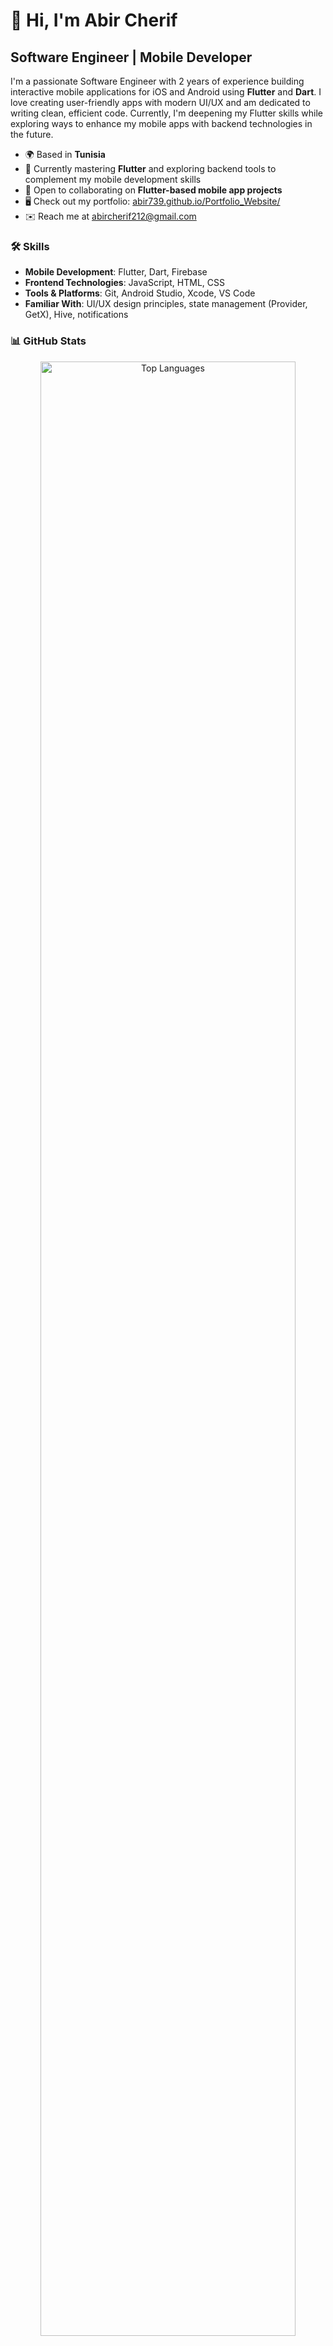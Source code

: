 # 👋 Hi, I'm Abir Cherif

## Software Engineer | Mobile Developer

I'm a passionate Software Engineer with 2 years of experience building interactive mobile applications for iOS and Android using **Flutter** and **Dart**. I love creating user-friendly apps with modern UI/UX and am dedicated to writing clean, efficient code. Currently, I'm deepening my Flutter skills while exploring ways to enhance my mobile apps with backend technologies in the future.

- 🌍 Based in **Tunisia**
- 🧠 Currently mastering **Flutter** and exploring backend tools to complement my mobile development skills
- 🤝 Open to collaborating on **Flutter-based mobile app projects**
- 🖥️ Check out my portfolio: [abir739.github.io/Portfolio_Website/](https://abir739.github.io/Portfolio_Website/)
- ✉️ Reach me at [abircherif212@gmail.com](mailto:abircherif212@gmail.com)

### 🛠️ Skills
- **Mobile Development**: Flutter, Dart, Firebase
- **Frontend Technologies**: JavaScript, HTML, CSS
- **Tools & Platforms**: Git, Android Studio, Xcode, VS Code
- **Familiar With**: UI/UX design principles, state management (Provider, GetX), Hive, notifications

### 📊 GitHub Stats
<div align="center">
  <img src="https://github-readme-stats.vercel.app/api/top-langs/?username=abir739&layout=compact&theme=light&hide_border=true" alt="Top Languages" style="width: 90%;" />
</div>
---

*Let's build amazing mobile apps together!*
